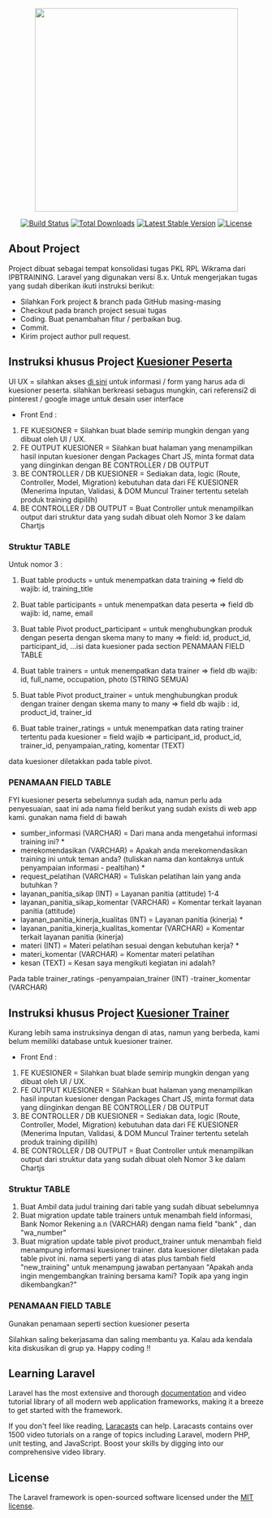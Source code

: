 <p align="center"><a href="https://laravel.com" target="_blank"><img src="https://raw.githubusercontent.com/laravel/art/master/logo-lockup/5%20SVG/2%20CMYK/1%20Full%20Color/laravel-logolockup-cmyk-red.svg" width="400"></a></p>

<p align="center">
<a href="https://travis-ci.org/laravel/framework"><img src="https://travis-ci.org/laravel/framework.svg" alt="Build Status"></a>
<a href="https://packagist.org/packages/laravel/framework"><img src="https://poser.pugx.org/laravel/framework/d/total.svg" alt="Total Downloads"></a>
<a href="https://packagist.org/packages/laravel/framework"><img src="https://poser.pugx.org/laravel/framework/v/stable.svg" alt="Latest Stable Version"></a>
<a href="https://packagist.org/packages/laravel/framework"><img src="https://poser.pugx.org/laravel/framework/license.svg" alt="License"></a>
</p>

## About Project

Project dibuat sebagai tempat konsolidasi tugas PKL RPL Wikrama dari IPBTRAINING. Laravel yang digunakan versi 8.x. Untuk mengerjakan tugas yang sudah diberikan ikuti instruksi berikut:

- Silahkan Fork project & branch pada GitHub masing-masing
- Checkout pada branch project sesuai tugas
- Coding. Buat penambahan fitur / perbaikan bug.
- Commit.
- Kirim project author pull request.


## Instruksi khusus Project [Kuesioner Peserta](https://ipbtraining.com/kuesioner)
UI UX = silahkan akses [di sini](https://docs.google.com/forms/d/e/1FAIpQLSf5dFOPbi-Hc8Z8LeO2rDvyxZ9WmhpuG6ma6bs3ndLmf7W0JA/viewform) untuk informasi / form yang harus ada di kuesioner peserta. silahkan berkreasi sebagus mungkin, cari referensi2 di pinterest / google image untuk desain user interface

- Front End :
1. FE KUESIONER = Silahkan buat blade semirip mungkin dengan yang dibuat oleh UI / UX.
2. FE OUTPUT KUESIONER = Silahkan buat halaman yang menampilkan hasil inputan kuesioner dengan Packages Chart JS, minta format data yang diinginkan dengan BE CONTROLLER / DB OUTPUT
3. BE CONTROLLER / DB KUESIONER = Sediakan data, logic (Route, Controller, Model, Migration) kebutuhan data dari FE KUESIONER (Menerima Inputan, Validasi, & DOM Muncul Trainer tertentu setelah produk training dipililh)
4. BE CONTROLLER / DB OUTPUT = Buat Controller untuk menampilkan output dari struktur data yang sudah dibuat oleh Nomor 3 ke dalam Chartjs

### Struktur TABLE

Untuk nomor 3 :
1. Buat table products = untuk menempatkan data training => field db wajib: id, training_title
2. Buat table participants = untuk menempatkan data peserta => field db wajib: id, name, email
3. Buat table Pivot product_participant = untuk menghubungkan produk dengan peserta dengan skema many to many => field: id, product_id, participant_id, ...isi data kuesioner pada section PENAMAAN FIELD TABLE

4. Buat table trainers = untuk menempatkan data trainer => field db wajib: id, full_name, occupation, photo (STRING SEMUA)
5. Buat table Pivot product_trainer = untuk menghubungkan produk dengan trainer dengan skema many to many => field db wajib : id, product_id, trainer_id

6. Buat table trainer_ratings = untuk menempatkan data rating trainer tertentu pada kuesioner = field wajib => participant_id, product_id, trainer_id, penyampaian_rating, komentar (TEXT)

data kuesioner diletakkan pada table pivot.

### PENAMAAN FIELD TABLE
FYI kuesioner peserta sebelumnya sudah ada, namun perlu ada penyesuaian, saat ini ada nama field berikut yang sudah exists di web app kami.
gunakan nama field di bawah

- sumber_informasi (VARCHAR) = Dari mana anda mengetahui informasi training ini? *
- merekomendasikan (VARCHAR) = Apakah anda merekomendasikan training ini untuk teman anda? (tuliskan nama dan kontaknya untuk penyampaian informasi - pealtihan) *
- request_pelatihan (VARCHAR) = Tuliskan pelatihan lain yang anda butuhkan ?
- layanan_panitia_sikap (INT) = Layanan panitia (attitude) 1-4
- layanan_panitia_sikap_komentar (VARCHAR) = Komentar terkait layanan panitia (attitude)
- layanan_panitia_kinerja_kualitas (INT) = Layanan panitia (kinerja) *
- layanan_panitia_kinerja_kualitas_komentar (VARCHAR) = Komentar terkait layanan panitia (kinerja)
- materi (INT) = Materi pelatihan sesuai dengan kebutuhan kerja? *
- materi_komentar (VARCHAR) = Komentar materi pelatihan
- kesan (TEXT) = Kesan saya mengikuti kegiatan ini adalah?

Pada table trainer_ratings
-penyampaian_trainer (INT)
-trainer_komentar (VARCHAR)

## Instruksi khusus Project [Kuesioner Trainer](https://docs.google.com/forms/d/e/1FAIpQLSeKx5T0iJM4Xar09RV9mxj8d71iPfvbWulUvfXYHa4V9tupog/viewform?c=0&w=1)
Kurang lebih sama instruksinya dengan di atas, namun yang berbeda, kami belum memiliki database untuk kuesioner trainer.

- Front End :
1. FE KUESIONER = Silahkan buat blade semirip mungkin dengan yang dibuat oleh UI / UX.
2. FE OUTPUT KUESIONER = Silahkan buat halaman yang menampilkan hasil inputan kuesioner dengan Packages Chart JS, minta format data yang diinginkan dengan BE CONTROLLER / DB OUTPUT
3. BE CONTROLLER / DB KUESIONER = Sediakan data, logic (Route, Controller, Model, Migration) kebutuhan data dari FE KUESIONER (Menerima Inputan, Validasi, & DOM Muncul Trainer tertentu setelah produk training dipililh)
4. BE CONTROLLER / DB OUTPUT = Buat Controller untuk menampilkan output dari struktur data yang sudah dibuat oleh Nomor 3 ke dalam Chartjs

### Struktur TABLE
1. Buat Ambil data judul training dari table yang sudah dibuat sebelumnya
2. Buat migration update table trainers untuk menambah field informasi, Bank Nomor Rekening a.n (VARCHAR) dengan nama field "bank" , dan "wa_number"
3. Buat migration update table pivot product_trainer untuk menambah field menampung informasi kuesioner trainer. data kuesioner diletakan pada table pivot ini. nama seperti yang di atas plus tambah field "new_training" untuk menampung jawaban pertanyaan "Apakah anda ingin mengembangkan training bersama kami? Topik apa yang ingin dikembangkan?"

### PENAMAAN FIELD TABLE
Gunakan penamaan seperti section kuesioner peserta

Silahkan saling bekerjasama dan saling membantu ya. Kalau ada kendala kita diskusikan di grup ya. Happy coding !!

## Learning Laravel

Laravel has the most extensive and thorough [documentation](https://laravel.com/docs) and video tutorial library of all modern web application frameworks, making it a breeze to get started with the framework.

If you don't feel like reading, [Laracasts](https://laracasts.com) can help. Laracasts contains over 1500 video tutorials on a range of topics including Laravel, modern PHP, unit testing, and JavaScript. Boost your skills by digging into our comprehensive video library.


## License

The Laravel framework is open-sourced software licensed under the [MIT license](https://opensource.org/licenses/MIT).
